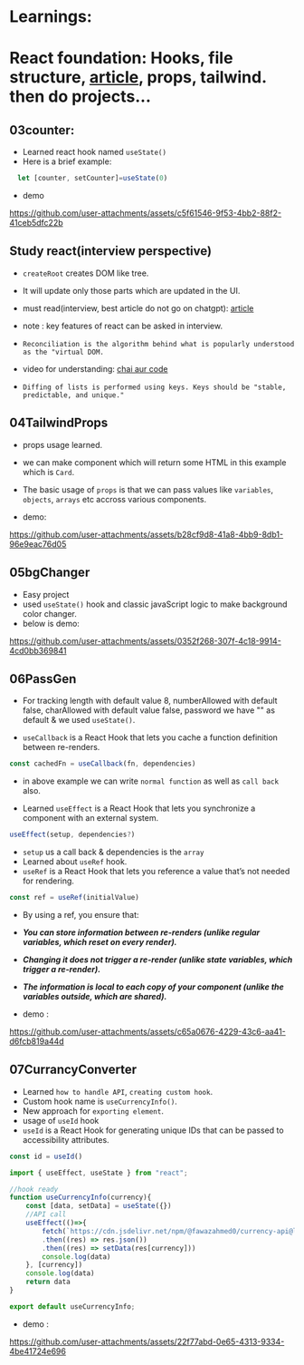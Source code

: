 # Learnings:
# React foundation: Hooks, file structure, [article](https://github.com/acdlite/react-fiber-architecture), props, tailwind. then do projects...
## 03counter:

- Learned react hook named `useState()`
- Here is a brief example:

```javascript
  let [counter, setCounter]=useState(0)
```
* demo

https://github.com/user-attachments/assets/c5f61546-9f53-4bb2-88f2-41ceb5dfc22b

## Study react(interview perspective)

- `createRoot` creates DOM like tree.
- It will update only those parts which are updated in the UI.

- must read(interview, best article do not go on chatgpt): [article](https://github.com/acdlite/react-fiber-architecture)
- note : key features of react can be asked in interview.
- `Reconciliation is the algorithm behind what is popularly understood as the "virtual DOM.`
- video for understanding: [chai aur code](https://youtu.be/MPCVGFvgVEQ?si=1P3xd_db7cMzFfhB)
- `Diffing of lists is performed using keys. Keys should be "stable, predictable, and unique."`

## 04TailwindProps

- props usage learned.
- we can make component which will return some HTML in this example which is `Card`. 
- The basic usage of `props` is that we can pass values like `variables`, `objects`, `arrays` etc accross
various components.

- demo:

https://github.com/user-attachments/assets/b28cf9d8-41a8-4bb9-8db1-96e9eac76d05

## 05bgChanger

- Easy project 
- used `useState()` hook and classic javaScript logic to make background color changer.
- below is demo:

https://github.com/user-attachments/assets/0352f268-307f-4c18-9914-4cd0bb369841

## 06PassGen

- For tracking length with default value 8, numberAllowed with default false, charAllowed with default value false, password we have "" as default & we used `useState()`.

- `useCallback` is a React Hook that lets you cache a function definition between re-renders.

```javaScript 
const cachedFn = useCallback(fn, dependencies)
```
- in above example we can write `normal function` as well as `call back` also.

- Learned `useEffect` is a React Hook that lets you synchronize a component with an external system.

```javaScript
useEffect(setup, dependencies?)
```
- `setup` us a call back & dependencies is the `array`
- Learned about `useRef` hook.
- `useRef` is a React Hook that lets you reference a value that’s not needed for rendering.

```javaScript
const ref = useRef(initialValue)
```
- By using a ref, you ensure that:

- ***You can store information between re-renders (unlike regular variables, which reset on every render).***
- ***Changing it does not trigger a re-render (unlike state variables, which trigger a re-render).***
- ***The information is local to each copy of your component (unlike the variables outside, which are shared).***

- demo : 

https://github.com/user-attachments/assets/c65a0676-4229-43c6-aa41-d6fcb819a44d

## 07CurrancyConverter

- Learned `how to handle API`, `creating custom hook`.
- Custom hook name is `useCurrencyInfo()`. 
- New approach for `exporting element`.
- usage of `useId` hook
- `useId` is a React Hook for generating unique IDs that can be passed to accessibility attributes.

```javaScript
const id = useId()
```

```javaScript
import { useEffect, useState } from "react";

//hook ready
function useCurrencyInfo(currency){
    const [data, setData] = useState({})
    //API call
    useEffect(()=>{
        fetch(`https://cdn.jsdelivr.net/npm/@fawazahmed0/currency-api@latest/v1/currencies/${currency}.json`)
        .then((res) => res.json())
        .then((res) => setData(res[currency]))
        console.log(data)
    }, [currency])
    console.log(data)
    return data
}

export default useCurrencyInfo;
```

- demo :

https://github.com/user-attachments/assets/22f77abd-0e65-4313-9334-4be41724e696


